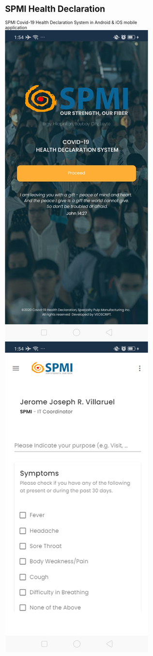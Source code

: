 # SPMI Health Declaration
 SPMI Covid-19 Health Declaration System in Android & iOS mobile application
<img src="https://github.com/VeoScript/spmi-health-declaration-android/blob/master/Assets/processed.jpeg">
<img src="https://github.com/VeoScript/spmi-health-declaration-android/blob/master/Assets/p2.png">
